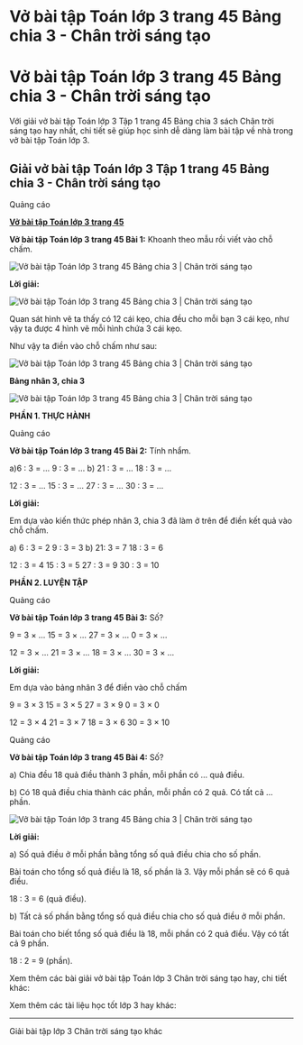 # Vở bài tập Toán lớp 3 trang 45 Bảng chia 3 - Chân trời sáng tạo

# Vở bài tập Toán lớp 3 trang 45 Bảng chia 3 - Chân trời sáng tạo

Với giải vở bài tập Toán lớp 3 Tập 1 trang 45 Bảng chia 3 sách Chân trời sáng tạo hay nhất, chi tiết sẽ giúp học sinh dễ dàng làm bài tập về nhà trong vở bài tập Toán lớp 3.

## Giải vở bài tập Toán lớp 3 Tập 1 trang 45 Bảng chia 3 - Chân trời sáng tạo

Quảng cáo

[**Vở bài tập Toán lớp 3 trang 45**](https://vietjack.com/vbt-toan-3-ct/vbt-toan-lop-3-trang-45-tap-1.jsp)

**Vở bài tập Toán lớp 3 trang 45 Bài 1:** Khoanh theo mẫu rồi viết vào chỗ chấm.

![Vở bài tập Toán lớp 3 trang 45 Bảng chia 3 | Chân trời sáng tạo](https://vietjack.com/vbt-toan-3-ct/images/bang-chia-3.PNG)

**Lời giải:**

![Vở bài tập Toán lớp 3 trang 45 Bảng chia 3 | Chân trời sáng tạo](https://vietjack.com/vbt-toan-3-ct/images/bang-chia-3-1.PNG)

Quan sát hình vẽ ta thấy có 12 cái kẹo, chia đều cho mỗi bạn 3 cái kẹo, như vậy ta được 4 hình vẽ mỗi hình chứa 3 cái kẹo.

Như vậy ta điền vào chỗ chấm như sau:

![Vở bài tập Toán lớp 3 trang 45 Bảng chia 3 | Chân trời sáng tạo](https://vietjack.com/vbt-toan-3-ct/images/bang-chia-3-2.PNG)

**Bảng nhân 3, chia 3**

![Vở bài tập Toán lớp 3 trang 45 Bảng chia 3 | Chân trời sáng tạo](https://vietjack.com/vbt-toan-3-ct/images/bang-chia-3-3.PNG)

**PHẦN 1. THỰC HÀNH**

Quảng cáo

**Vở bài tập Toán lớp 3 trang 45 Bài 2:** Tính nhẩm.

a)6 : 3 = … 9 : 3 = … b) 21 : 3 = … 18 : 3 = …

12 : 3 = … 15 : 3 = … 27 : 3 = … 30 : 3 = …

**Lời giải:**

Em dựa vào kiến thức phép nhân 3, chia 3 đã làm ở trên để điền kết quả vào chỗ chấm.

a) 6 : 3 = 2 9 : 3 = 3 b) 21: 3 = 7 18 : 3 = 6

12 : 3 = 4 15 : 3 = 5 27 : 3 = 9 30 : 3 = 10

**PHẦN 2. LUYỆN TẬP**

Quảng cáo

**Vở bài tập Toán lớp 3 trang 45 Bài 3:** Số?

9 = 3 × … 15 = 3 × … 27 = 3 × … 0 = 3 × …

12 = 3 × … 21 = 3 × … 18 = 3 × … 30 = 3 × …

**Lời giải:**

Em dựa vào bảng nhân 3 để điền vào chỗ chấm

9 = 3 × 3 15 = 3 × 5 27 = 3 × 9 0 = 3 × 0

12 = 3 × 4 21 = 3 × 7 18 = 3 × 6 30 = 3 × 10

Quảng cáo

**Vở bài tập Toán lớp 3 trang 45 Bài 4:** Số?

a) Chia đều 18 quả điều thành 3 phần, mỗi phần có … quả điều.

b) Có 18 quả điều chia thành các phần, mỗi phần có 2 quả. Có tất cả … phần.

![Vở bài tập Toán lớp 3 trang 45 Bảng chia 3 | Chân trời sáng tạo](https://vietjack.com/vbt-toan-3-ct/images/bang-chia-3-4.PNG)

**Lời giải:**

a) Số quả điều ở mỗi phần bằng tổng số quả điều chia cho số phần.

Bài toán cho tổng số quả điều là 18, số phần là 3. Vậy mỗi phần sẽ có 6 quả điều.

18 : 3 = 6 (quả điều).

b) Tất cả số phần bằng tổng số quả điều chia cho số quả điều ở mỗi phần.

Bài toán cho biết tổng số quả điều là 18, mỗi phần có 2 quả điều. Vậy có tất cả 9 phần.

18 : 2 = 9 (phần).

Xem thêm các bài giải vở bài tập Toán lớp 3 Chân trời sáng tạo hay, chi tiết khác:

Xem thêm các tài liệu học tốt lớp 3 hay khác:

* * *

Giải bài tập lớp 3 Chân trời sáng tạo khác
